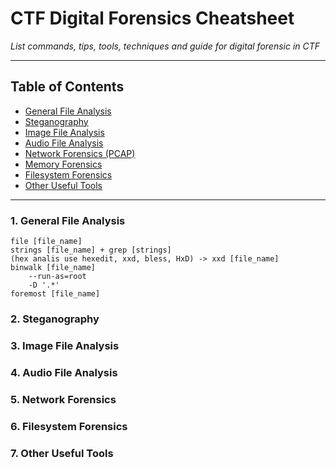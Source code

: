 # CTF Digital Forensics Cheatsheet

*List commands, tips, tools, techniques and guide for digital forensic in CTF*

---

## Table of Contents
- [General File Analysis](#general-file-analysis)
- [Steganography](#steganography)
- [Image File Analysis](#image-file-analysis)
- [Audio File Analysis](#audio-file-analysis)
- [Network Forensics (PCAP)](#network-forensics-pcap)
- [Memory Forensics](#memory-forensics)
- [Filesystem Forensics](#filesystem-forensics)
- [Other Useful Tools](#other-useful-tools)

---

### 1. General File Analysis
    file [file_name]
    strings [file_name] + grep [strings]
    (hex analis use hexedit, xxd, bless, HxD) -> xxd [file_name]
    binwalk [file_name]
        --run-as=root
        -D '.*'
    foremost [file_name]
    

### 2. Steganography

### 3. Image File Analysis
### 4. Audio File Analysis
### 5. Network Forensics 
### 6. Filesystem Forensics
### 7. Other Useful Tools